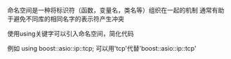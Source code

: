 命名空间是一种将标识符（函数，变量名，类名等）组织在一起的机制
通常有助于避免不同库的相同名字的表示符产生冲突

使用using关键字可以引入命名空间，简化代码

例如
using boost::asio::ip::tcp;
可以用'tcp'代替'boost::asio::ip::tcp'
